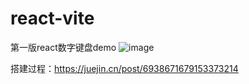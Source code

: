 # react-vite
第一版react数字键盘demo
![image](https://user-images.githubusercontent.com/87961438/164405247-919388e3-675e-4e95-876e-0a3daaa1a672.png)

搭建过程：https://juejin.cn/post/6938671679153373214
